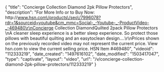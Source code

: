 {
    "title": "Concierge Collection Diamond 2pk Pillow Protectors",
    "description": "For More Info or to Buy Now: http:\/\/www.hsn.com\/products\/seo\/7996078?rdr=1&sourceid=youtube&cm_mmc=Social-_-Youtube-_-ProductVideo-_-469480\r\nConcierge Collection DiamondQuilted 2pack Pillow Protectors \nA cleaner sleep experience is a better sleep experience. So protect those pillows with beautiful quilting and an easytoclean design....\r\nPrices shown on the previously recorded video may not represent the current price.  View hsn.com to view the current selling price. HSN Item #469480",
    "videoid": "112333219",
    "date_created": "1497616102",
    "date_modified": "1503417047",
    "type": "captivate",
    "layout": "video",
    "url": "\/v\/concierge-collection-diamond-2pk-pillow-protectors\/112333219"
}